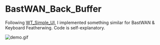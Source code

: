 # BastWAN_Back_Buffer

Following [WT_Simple_UI](https://github.com/Kongduino/WT_Simple_UI), I implemented something similar for BastWAN & Keyboard Featherwing. Code is self-explanatory.

![demo.gif](demo.gif)